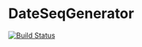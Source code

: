 # DateSeqGenerator

[![Build Status](https://travis-ci.org/MNie/DateSeqGenerator.svg?branch=master)](https://travis-ci.org/MNie/DateSeqGenerator)
